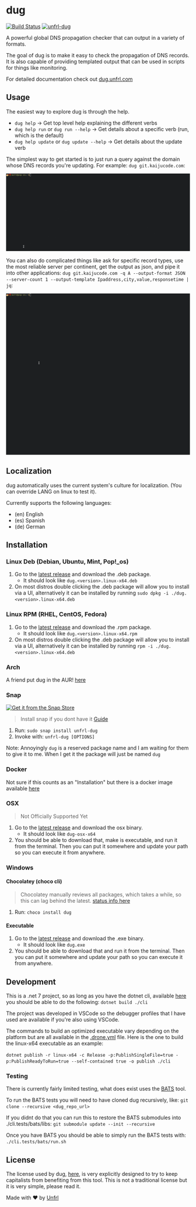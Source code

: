 # dug

[![Build Status](https://drone.kaijucode.com/api/badges/unfrl/dug/status.svg)](https://drone.kaijucode.com/unfrl/dug)
[![unfrl-dug](https://snapcraft.io/unfrl-dug/badge.svg)](https://snapcraft.io/unfrl-dug)

A powerful global DNS propagation checker that can output in a variety of formats.

The goal of dug is to make it easy to check the propagation of DNS records. It is also capable of providing templated output that can be used in scripts for things like monitoring.

For detailed documentation check out [dug.unfrl.com](https://dug.unfrl.com)

## Usage
The easiest way to explore dug is through the help.
* `dug help` -> Get top level help explaining the different verbs
* `dug help run` or `dug run --help` -> Get details about a specific verb (run, which is the default)
* `dug help update` or `dug update --help` -> Get details about the update verb

The simplest way to get started is to just run a query against the domain whose DNS records you're updating.
For example: `dug git.kaijucode.com`:

![](cli/Resources/gif1.gif)

You can also do complicated things like ask for specific record types, use the most reliable server per continent, get the output as json, and pipe it into other applications: `dug git.kaijucode.com -q A --output-format JSON --server-count 1 --output-template Ipaddress,city,value,responsetime | jq`:

![](cli/Resources/gif2.gif)

## Localization
dug automatically uses the current system's culture for localization. (You can override LANG on linux to test it).

Currently supports the following languages:
- (en) English
- (es) Spanish
- (de) German

## Installation

### Linux Deb (Debian, Ubuntu, Mint, Pop!_os)

1. Go to the [latest release](https://github.com/unfrl/dug/releases/latest) and download the .deb package.
    * It should look like `dug.<version>.linux-x64.deb`
2. On most distros double clicking the .deb package will allow you to install via a UI, alternatively it can be installed by running `sudo dpkg -i ./dug.<version>.linux-x64.deb`

### Linux RPM (RHEL, CentOS, Fedora)

1. Go to the [latest release](https://github.com/unfrl/dug/releases/latest) and download the .rpm package.
    * It should look like `dug.<version>.linux-x64.rpm`
2. On most distros double clicking the .deb package will allow you to install via a UI, alternatively it can be installed by running `rpm -i ./dug.<version>.linux-x64.deb`

### Arch

A friend put dug in the AUR! [here](https://aur.archlinux.org/packages/dug-git/)

### Snap
[![Get it from the Snap Store](https://snapcraft.io/static/images/badges/en/snap-store-black.svg)](https://snapcraft.io/unfrl-dug)
> Install snap if you dont have it [Guide](https://snapcraft.io/docs/getting-started#heading--install)

1. Run: `sudo snap install unfrl-dug`
2. Invoke with: `unfrl-dug [OPTIONS]`

Note: Annoyingly `dug` is a reserved package name and I am waiting for them to give it to me. When I get it the package will just be named `dug`

### Docker

Not sure if this counts as an "Installation" but there is a docker image available [here](https://hub.docker.com/r/unfrl/dug)

### OSX
> Not Officially Supported Yet
1. Go to the [latest release](https://github.com/unfrl/dug/releases/latest) and download the osx binary.
    * It should look like `dug-osx-x64`
2. You should be able to download that, make is executable, and run it from the terminal. Then you can put it somewhere and update your path so you can execute it from anywhere.

### Windows

#### Chocolatey (choco cli)
> Chocolatey manually reviews all packages, which takes a while, so this can lag behind the latest. [status info here](https://chocolatey.org/packages/dug)
1. Run: `choco install dug`

#### Executable
1. Go to the [latest release](https://github.com/unfrl/dug/releases/latest) and download the .exe binary.
    * It should look like `dug.exe`
2. You should be able to download that and run it from the terminal. Then you can put it somewhere and update your path so you can execute it from anywhere.

## Development

This is a .net 7 project, so as long as you have the dotnet cli, available [here](https://dotnet.microsoft.com/download/dotnet/7.0) you should be able to do the following: `dotnet build ./cli`

The project was developed in VSCode so the debugger profiles that I have used are available if you're also using VSCode.

The commands to build an optimized executable vary depending on the platform but are all available in the [.drone.yml](.ci/.drone.yml) file. Here is the one to build the linux-x64 executable as an example:

`dotnet publish -r linux-x64 -c Release -p:PublishSingleFile=true -p:PublishReadyToRun=true --self-contained true -o publish ./cli`

### Testing

There is currently fairly limited testing, what does exist uses the [BATS](https://github.com/sstephenson/bats) tool.

To run the BATS tests you will need to have cloned dug recursively, like: `git clone --recursive <dug_repo_url>`

If you didnt do that you can run this to restore the BATS submodules into ./cli.tests/bats/libs: `git submodule update --init --recursive`

Once you have BATS you should be able to simply run the BATS tests with: `./cli.tests/bats/run.sh`

## License
The license used by dug, [here](./cli/LICENSE), is very explicitly designed to try to keep capitalists from benefiting from this tool. This is not a traditional license but it is very simple, please read it.

Made with ❤️ by [Unfrl](https://unfrl.com)

